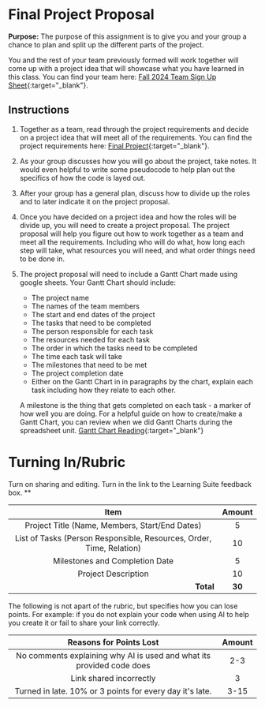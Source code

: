 #  Final Project Proposal

**Purpose:** The purpose of this assignment is to give you and your group a chance to plan and split up the different parts of the project. 

You and the rest of your team previously formed will work together will come up with a project idea that will showcase what you have learned in this class. You can find your team here: [Fall 2024 Team Sign Up Sheet](https://docs.google.com/spreadsheets/d/1M5wcMbjZQoYJGmpG7rlZ5Y9DnLdN6QDcRKndbbrm2-U/edit?gid=2018473579#gid=2018473579){:target="_blank"}. 


## Instructions

1. Together as a team, read through the project requirements and decide on a project idea that will meet all of the requirements. You can find the project requirements here: [Final Project](https://byu-cce270.readthedocs.io/en/latest/unit3/07_final_project/final_pro_prompt/){:target="_blank"}.

2. As your group discusses how you will go about the project, take notes. It would even helpful to write some pseudocode to help plan out the specifics of how the code is layed out.   

3. After your group has a general plan, discuss how to divide up the roles and to later indicate it on the project proposal. 

4. Once you have decided on a project idea and how the roles will be divide up, you will need to create a project proposal. The project proposal will help you figure out how to work together as a team and meet all the requirements. Including who will do what, how long each step will take, what resources you will need, and what order things need to be done in.

5. The project proposal will need to include  a Gantt Chart made using google sheets. Your Gantt Chart should include:
      - The project name 
      - The names of the team members
      - The start and end dates of the project
      - The tasks that need to be completed
      - The person responsible for each task
      - The resources needed for each task
      - The order in which the tasks need to be completed
      - The time each task will take
      - The milestones that need to be met 
      - The project completion date
      - Either on the Gantt Chart in in paragraphs by the chart, explain each task including how they relate to each other.
   
    A milestone is the thing that gets completed on each task - a marker of how well you are doing. 
    For a helpful guide on how to create/make a Gantt Chart, you can review when we did Gantt Charts during the spreadsheet unit. [Gantt Chart Reading](https://byu-cce270.readthedocs.io/en/latest/unit1/5_gantt_charts/gantt_read/){:target="_blank"}
 

# Turning In/Rubric

Turn on sharing and editing. Turn in the link to the Learning Suite feedback box.
**

|                               **Item**                               | **Amount** |
|:--------------------------------------------------------------------:|:----------:|
|            Project Title (Name, Members, Start/End Dates)            |     5      |
| List of Tasks (Person Responsible, Resources, Order, Time, Relation) |     10     |
|                    Milestones and Completion Date                    |     5      |
|                         Project Description                          |     10     |
|           <div style="text-align: right">**Total**</div>             |   **30**   |

The following is not apart of the rubric, but specifies how you can lose points. For example: if you do not explain your code when using AI to help you create it or fail to share your link correctly.

|                      **Reasons for Points Lost**                      | **Amount** |  
|:---------------------------------------------------------------------:|:----------:|
| No comments explaining why AI is used and what its provided code does |    2-3     |
|                        Link shared incorrectly                        |     3      |
|       Turned in late. 10% or 3 points for every day it's late.        |    3-15    |

